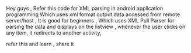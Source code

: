 Hey guys , Refer this code for XML parsing in android application programming 
Which uses xml format output data accessed from remote server/host ,
It is good for beginners , Which uses XML Pull Parser for parsing the data 
and displays on the listview , whenever the user clicks on any item, it redirects to another activity,

refer this and learn , share it 

